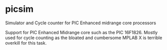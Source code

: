 # picsim
Simulator and Cycle counter for PIC Enhanced midrange core processors

Support for PIC Enhanced Midrange core such as the PIC 16F1826.  Mostly used for cycle counting as the bloated and cumbersome MPLAB X is terrible overkill for this task.

